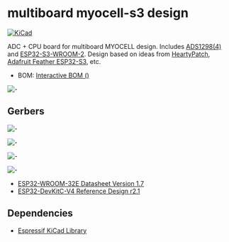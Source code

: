 # multiboard myocell-s3 design

[![KiCad](https://img.shields.io/badge/KiCad-8.0.1-blue.svg)](https://www.kicad.org/)

ADC + CPU board for multiboard MYOCELL design. Includes [ADS1298(4)](https://static.chipdip.ru/lib/395/DOC009395274.pdf) and [ESP32-S3-WROOM-2](https://www.espressif.com/sites/default/files/documentation/esp32-s3-wroom-2_datasheet_en.pdf). Design based on ideas from [HeartyPatch](https://hackaday.io/project/21046-heartypatch-a-single-lead-ecg-hr-patch-with-esp32), [Adafruit Feather ESP32-S3](https://learn.adafruit.com/assets/110822), etc.

* BOM: [Interactive BOM ()](https://htmlpreview.github.io/?https://github.com/RF-Lab/emg_platform/blob/master/hw_platform/MYOCELL8/bom/ibom.html)

![-](MYOCELL8.png)

## Gerbers

![-](MYOCELL8-gerber-top.png)

![-](MYOCELL8-gerber-ins.png)

![-](MYOCELL8-gerber-bottom.png)

![-](myocell8-rev2.png)

* [ESP32-WROOM-32E Datasheet Version 1.7](https://www.espressif.com/sites/default/files/documentation/esp32-wroom-32e_esp32-wroom-32ue_datasheet_en.pdf) 
* [ESP32-DevKitC-V4 Reference Design r2.1](https://www.espressif.com/en/products/devkits/esp32-devkitc/resources)

## Dependencies

* [Espressif KiCad Library](https://github.com/espressif/kicad-libraries)
